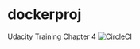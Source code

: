 # dockerproj
Udacity Training Chapter 4
[![CircleCI](https://circleci.com/gh/LauraFoulquier/dockerproj/tree/master.svg?style=svg)](https://circleci.com/gh/LauraFoulquier/dockerproj/tree/master)
